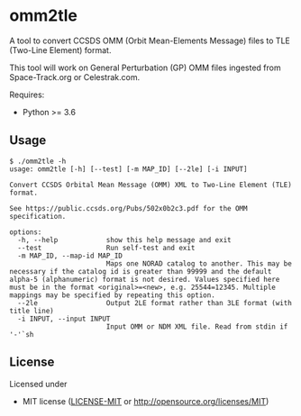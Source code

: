 # omm2tle

A tool to convert CCSDS OMM (Orbit Mean-Elements Message) files to TLE (Two-Line Element) format.

This tool will work on General Perturbation (GP) OMM files ingested from Space-Track.org or Celestrak.com.

Requires:

  * Python >= 3.6

## Usage
```
$ ./omm2tle -h
usage: omm2tle [-h] [--test] [-m MAP_ID] [--2le] [-i INPUT]

Convert CCSDS Orbital Mean Message (OMM) XML to Two-Line Element (TLE) format.

See https://public.ccsds.org/Pubs/502x0b2c3.pdf for the OMM specification.

options:
  -h, --help            show this help message and exit
  --test                Run self-test and exit
  -m MAP_ID, --map-id MAP_ID
                        Maps one NORAD catalog to another. This may be necessary if the catalog id is greater than 99999 and the default alpha-5 (alphanumeric) format is not desired. Values specified here must be in the format <original>=<new>, e.g. 25544=12345. Multiple mappings may be specified by repeating this option.
  --2le                 Output 2LE format rather than 3LE format (with title line)
  -i INPUT, --input INPUT
                        Input OMM or NDM XML file. Read from stdin if '-'`sh
```

## License 

Licensed under

 * MIT license ([LICENSE-MIT](LICENSE-MIT) or http://opensource.org/licenses/MIT)
